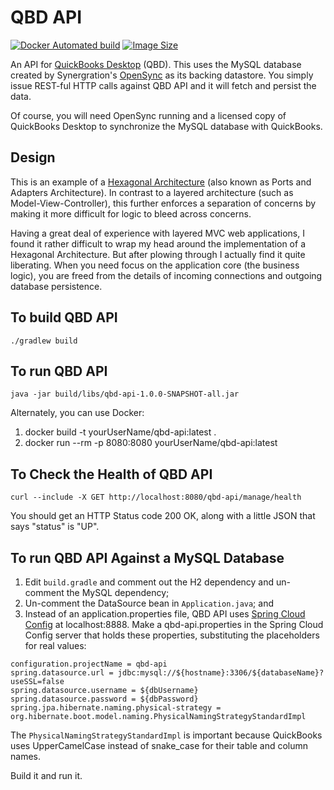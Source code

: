 # QBD API

[![Docker Automated build](https://img.shields.io/docker/automated/bschalme/qbd-api.svg?style=flat-square)](https://hub.docker.com/r/bschalme/qbd-api/builds/)
[![Image Size](https://images.microbadger.com/badges/image/bschalme/qbd-api.svg)](https://microbadger.com/images/bschalme/qbd-api)


An API for [QuickBooks Desktop](https://quickbooks.intuit.com/ca/desktop/premier/) (QBD). This uses the MySQL database created by Synergration's 
[OpenSync](http://synergration.com/software/opensync/) as its backing datastore. You simply issue REST-ful HTTP calls against QBD API and it will fetch and persist the data.

Of course, you will need OpenSync running and a licensed copy of QuickBooks Desktop to synchronize the MySQL database with QuickBooks.

## Design

This is an example of a [Hexagonal Architecture](https://en.wikipedia.org/wiki/Hexagonal_architecture_(software)) (also known as Ports and Adapters Architecture). In contrast to a layered
architecture (such as Model-View-Controller), this further enforces a separation of concerns by making it more difficult for logic to bleed across concerns.

Having a great deal of experience with layered MVC web applications, I found it rather difficult to wrap my head around the implementation of a Hexagonal Architecture. But after plowing
through I actually find it quite liberating. When you need focus on the application core (the business logic), you are freed from the details of incoming connections and outgoing 
database persistence. 

## To build QBD API

```
./gradlew build
```

## To run QBD API

```
java -jar build/libs/qbd-api-1.0.0-SNAPSHOT-all.jar 
```

Alternately, you can use Docker:

1. docker build -t yourUserName/qbd-api:latest .
2. docker run --rm -p 8080:8080 yourUserName/qbd-api:latest

## To Check the Health of QBD API

```
curl --include -X GET http://localhost:8080/qbd-api/manage/health
``` 

You should get an HTTP Status code 200 OK, along with a little JSON that says "status" is "UP".

## To run QBD API Against a MySQL Database

1. Edit `build.gradle` and comment out the H2 dependency and un-comment the MySQL dependency;
2. Un-comment the DataSource bean in `Application.java`; and 
3. Instead of an application.properties file, QBD API uses [Spring Cloud Config](https://cloud.spring.io/spring-cloud-config/) at localhost:8888. Make a qbd-api.properties in the Spring Cloud Config server that holds these properties, substituting the placeholders for real values:

```
configuration.projectName = qbd-api
spring.datasource.url = jdbc:mysql://${hostname}:3306/${databaseName}?useSSL=false
spring.datasource.username = ${dbUsername}
spring.datasource.password = ${dbPassword}
spring.jpa.hibernate.naming.physical-strategy = org.hibernate.boot.model.naming.PhysicalNamingStrategyStandardImpl
```

The `PhysicalNamingStrategyStandardImpl` is important because QuickBooks uses UpperCamelCase instead of snake_case for their table and column names.

Build it and run it.
